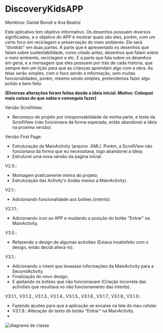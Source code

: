 # DiscoveryKidsAPP
Membros: Daniel Biondi e Ana Beatriz

Este aplicativo tem objetivo informativo. Os desenhos possuem diversos significados, e o objetivo do APP é mostrar quais são eles, porém, com um certo foco em reciclagem e preservação do meio ambiente.
Ele será "dividido" em duas partes. A parte que é apresentado os desenhos que falam sobre sustentabilidade, como citado antes, desenhos que falam sobre o meio ambiente, reciclagem e etc. E a parte que fala sobre os desenhos em geral, e a mensagem que eles possuem por trás de cada historia, que sempre tem um lição para que as crianças aprendam algo com a obra.
As telas serão simples, com o foco sendo a informação, sem muitas funcionalidades, porém, mesmo sendo simples, pretendemos fazer algo polido e bem feito

**(Diversas alterações foram feitas desde a ideia inicial. Motivo: Coloquei mais coisas do que sabia e conseguia fazer)**

Versão ScrollView:
- Recomeço do projeto por irresponsabilidade da minha parte, e teste da ScrollView (não funcionava da forma esperada, então abandonei a ideia na proxima versão).

Versão First Page:
- Estruturação da MainActivity (arquivo .XML). Porém, a ScrollView não funcionava da forma que eu necessitava, logo abandonei a ideia;
- Estruturei uma nova versão da pagina inicial.

V2.0.:
- Montagem praticamente inteira do projeto;
- Estruturação das Activity's (todas menos a MainActivity).

V2.1.:
- Adicionando funcionalidade aos botões (intents).

V2.1.1.:
- Adicionando icon ao APP e mudando a posição do botão "Entrar" na MainActivity.

V3.0.:
- Refazendo o design de algumas activities (Estava insatisfeito com o design, então decidi altera-lo).

V3.1.:
- Adicionando o intent que levaasse informações da MainActivity para a SecondActivity.
- Finalização do novo design;
- E ajeitando os botões que não funcionavam (Criação incorreta das activities que resultava no não funcionamento das intents).

V3.1.1., V3.1.2., V3.1.3., V3.1.4., V3.1.5., V3.1.6., V3.1.7., V3.1.8., V3.1.9.:
- Fazendo ajustes para que a aplicação se encaixe na tela do meu celular.
- V3.1.9.: Alteração do texto do botão "Entrar" na MainActivity.
- 
![diagrama de classe](https://github.com/DAnielByWhere/DiscoveryKidsAPP/assets/128055760/3867b641-0cfc-4bc8-8c86-ede33eaba032)
